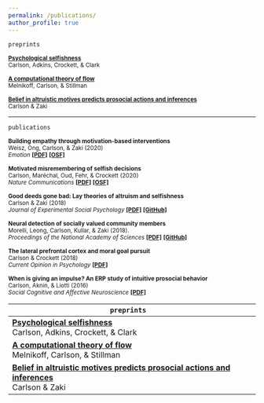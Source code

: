 ```yaml
---
permalink: /publications/
author_profile: true
---   
```

`preprints`  

<sub><b>[<b>Psychological selfishness</b>](https://psyarxiv.com/jp27m/)</b>  
Carlson, Adkins, Crockett, & Clark 
  
<sub><b>[<b>A computational theory of flow</b>](https://psyarxiv.com/9q3jd/)</b>  
Melnikoff, Carlson, & Stillman  

<sub><b>[<b>Belief in altruistic motives predicts prosocial actions and inferences</b>](https://psyarxiv.com/sa6q8/)</b>  
Carlson & Zaki
  
  
 --- 

`publications`


<sub><b>Building empathy through motivation-based interventions</b>   
Weisz, Ong, Carlson, & Zaki (2020)  
 *Emotion* [<b>[PDF]</b>](https://carlsonrw.github.io/_pages/buildingEmpathy.pdf) [<b>[OSF]</b>](https://osf.io/f4czb/) </sub>
 

<sub><b>Motivated misremembering of selfish decisions</b>   
Carlson, Maréchal, Oud, Fehr, & Crockett (2020)  
 *Nature Communications*  [<b>[PDF]</b>](https://rdcu.be/b3UvR) [<b>[OSF]</b>](https://osf.io/pzwt7/) </sub>
 

<sub><b>Good deeds gone bad: Lay theories of altruism and selfishness</b>     
Carlson & Zaki (2018)  
*Journal of Experimental Social Psychology* [<b>[PDF]</b>](https://carlsonrw.github.io/_pages/layTheories.pdf) [<b>[GitHub]</b>](https://github.com/carlsonrw/layTheories_altruism)</sub>  

 
<sub><b>Neural detection of socially valued community members</b>    
 Morelli, Leong, Carlson, Kullar, & Zaki (2018).  
*Proceedings of the National Academy of Sciences*  [<b>[PDF]</b>](https://carlsonrw.github.io/_pages/detectionSocial.pdf) [<b>[GitHub]</b>](https://github.com/esclabUIC/NetworkFMRI)</sub> 


<sub><b>The lateral prefrontal cortex and moral goal pursuit</b>     
Carlson & Crockett (2018)  
*Current Opinion in Psychology*  [<b>[PDF]</b>](https://carlsonrw.github.io/_pages/goalPursuitLPFC.pdf)</sub>  


<sub><b>When is giving an impulse? An ERP study of intuitive prosocial behavior</b>   
Carlson, Aknin, & Liotti (2016)  
*Social Cognitive and Affective Neuroscience*  [<b>[PDF]</b>](https://academic.oup.com/scan/article-pdf/11/7/1121/27103123/nsv077.pdf)</sub>  






| `preprints`   |  |
| ------------------------------------------------------------ | ------------------------------ |
| <b>[<b>Psychological selfishness</b>](https://psyarxiv.com/jp27m/)</b><br>Carlson, Adkins, Crockett, & Clark | <img src="https://pbs.twimg.com/profile_images/3774080612/7d840b52d729e4621f958a0d1880fa02.jpeg" class="img-responsive" alt="">   |
| <b>[<b>A computational theory of flow</b>](https://psyarxiv.com/9q3jd/)</b><br>Melnikoff, Carlson, & Stillman   | <img src="https://pbs.twimg.com/profile_images/3774080612/7d840b52d729e4621f958a0d1880fa02.jpeg" class="img-responsive" alt="">  |
| <b>[<b>Belief in altruistic motives predicts prosocial actions and inferences</b>](https://psyarxiv.com/sa6q8/)</b><br>Carlson & Zaki | <img src="https://pbs.twimg.com/profile_images/3774080612/7d840b52d729e4621f958a0d1880fa02.jpeg" class="img-responsive" alt="">  |
